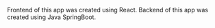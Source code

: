 Frontend of this app was created using React.
Backend of this app was created using Java SpringBoot.
